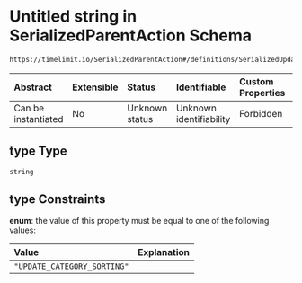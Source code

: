 # Untitled string in SerializedParentAction Schema

```txt
https://timelimit.io/SerializedParentAction#/definitions/SerializedUpdateCategorySortingAction/properties/type
```



| Abstract            | Extensible | Status         | Identifiable            | Custom Properties | Additional Properties | Access Restrictions | Defined In                                                                                       |
| :------------------ | :--------- | :------------- | :---------------------- | :---------------- | :-------------------- | :------------------ | :----------------------------------------------------------------------------------------------- |
| Can be instantiated | No         | Unknown status | Unknown identifiability | Forbidden         | Allowed               | none                | [SerializedParentAction.schema.json*](SerializedParentAction.schema.json "open original schema") |

## type Type

`string`

## type Constraints

**enum**: the value of this property must be equal to one of the following values:

| Value                       | Explanation |
| :-------------------------- | :---------- |
| `"UPDATE_CATEGORY_SORTING"` |             |
